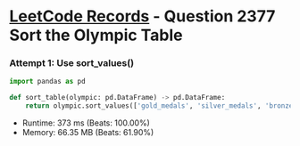 # [LeetCode Records](../../README.md) - Question 2377 Sort the Olympic Table

### Attempt 1: Use sort_values()
```py
import pandas as pd

def sort_table(olympic: pd.DataFrame) -> pd.DataFrame:
    return olympic.sort_values(['gold_medals', 'silver_medals', 'bronze_medals', 'country'], ascending=[False, False, False, True])
```
- Runtime: 373 ms (Beats: 100.00%)
- Memory: 66.35 MB (Beats: 61.90%)

<br>
